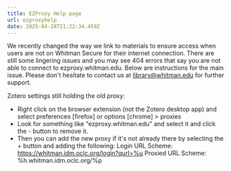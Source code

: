 ```yaml
---
title: EZProxy Help page
url: ezproxyhelp
date: 2025-04-28T21:22:34.459Z
---
```

We recently changed the way we link to materials to ensure access when users are not on Whitman Secure for their internet connection. There are still some lingering issues and you may see 404 errors that say you are not able to connect to ezproxy.whitman.edu. Below are instructions for the main issue. Please don't hesitate to contact us at library@whitman.edu for further support. 

Zotero settings still holding the old proxy:

* Right click on the browser extension (not the Zotero desktop app) and select preferences \[firefox] or options \[chrome] > proxies
* Look for something like "ezproxy.whitman.edu" and select it and click the - button to remove it. 
* Then you can add the new proxy if it's not already there by selecting the + button and adding the following: Login URL Scheme: https://whitman.idm.oclc.org/login?qurl=%u
  Proxied URL Scheme: %h.whitman.idm.oclc.org/%p